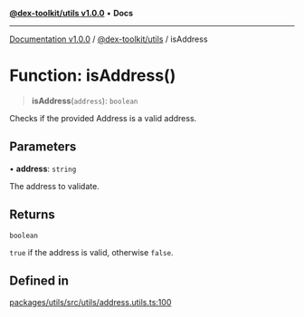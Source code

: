 [**@dex-toolkit/utils v1.0.0**](../README.md) • **Docs**

***

[Documentation v1.0.0](../../../packages.md) / [@dex-toolkit/utils](../README.md) / isAddress

# Function: isAddress()

> **isAddress**(`address`): `boolean`

Checks if the provided Address is a valid address.

## Parameters

• **address**: `string`

The address to validate.

## Returns

`boolean`

`true` if the address is valid, otherwise `false`.

## Defined in

[packages/utils/src/utils/address.utils.ts:100](https://github.com/niZmosis/dex-toolkit/blob/3d8b41b44787b30fbea5de3ab4737662ffb61bc8/packages/utils/src/utils/address.utils.ts#L100)
